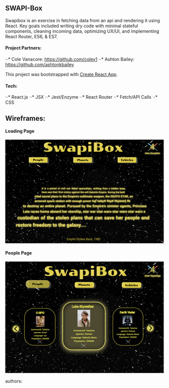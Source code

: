 ## SWAPI-Box

Swapibox is an exercise in fetching data from an api and rendering it using React. Key goals included writing dry code with minimal stateful components, cleaning incoming data, optimizing UX/UI, and implementing React Router, ES6, & ES7.

#### Project Partners:
⋅⋅* Cole Vanacore: https://github.com/colev1
⋅⋅* Ashton Bailey: https://github.com/ashtonkbailey


This project was bootstrapped with [Create React App](https://github.com/facebook/create-react-app).

#### Tech:
⋅⋅* React.js
⋅⋅* JSX
⋅⋅* Jest/Enzyme
⋅⋅* React Router
⋅⋅* Fetch/API Calls
⋅⋅* CSS


## Wireframes:

#### Loading Page
![Loading page wireframe](wireframe_loading.png)


#### People Page
![People page wireframe](wireframe_people.png)

authors: 
